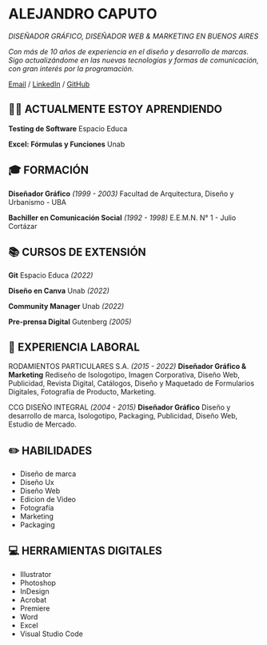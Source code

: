 # ALEJANDRO CAPUTO
*DISEÑADOR GRÁFICO, DISEÑADOR WEB & MARKETING EN BUENOS AIRES*

*Con más de 10 años de experiencia en el diseño y desarrollo de marcas. Sigo actualizándome en las nuevas tecnologías y formas de comunicación, con gran interés por la programación.*

<a href="mailto:eldamri@gmail.com">Email</a> / <a href="https://www.linkedin.com/in/amcaputo-dg/">LinkedIn</a> / <a href="https://narskash.github.io/Narskash/">GitHub</a>

## 👨‍🎓 ACTUALMENTE ESTOY APRENDIENDO

**Testing de Software** Espacio Educa

**Excel: Fórmulas y Funciones** Unab

## 🎓 FORMACIÓN

**Diseñador Gráfico** *(1999 - 2003)*
Facultad de Arquitectura, Diseño y Urbanismo - UBA

**Bachiller en Comunicación Social** *(1992 - 1998)*
E.E.M.N. N° 1 - Julio Cortázar

## 📚 CURSOS DE EXTENSIÓN

**Git** Espacio Educa *(2022)*

**Diseño en Canva** Unab *(2022)*

**Community Manager** Unab *(2022)*

**Pre-prensa Digital** Gutenberg *(2005)*

## 🎨 EXPERIENCIA LABORAL

RODAMIENTOS PARTICULARES S.A. *(2015 - 2022)*
**Diseñador Gráfico & Marketing**
Rediseño de Isologotipo, Imagen Corporativa, Diseño Web, Publicidad, Revista Digital, Catálogos, Diseño y Maquetado de Formularios Digitales, Fotografía de Producto, Marketing.

CCG DISEÑO INTEGRAL *(2004 - 2015)*
**Diseñador Gráfico**
Diseño y desarrollo de marca, Isologotipo, Packaging, Publicidad, Diseño Web, Estudio de Mercado.

## ✏️ HABILIDADES

- Diseño de marca
- Diseño Ux
- Diseño Web
- Edicion de Video
- Fotografía
- Marketing
- Packaging

## 💻 HERRAMIENTAS DIGITALES

- Illustrator
- Photoshop
- InDesign
- Acrobat
- Premiere
- Word
- Excel
- Visual Studio Code